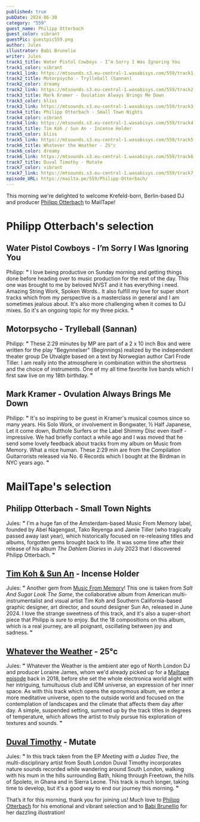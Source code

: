 ```yaml
---
published: true
pubDate: 2024-06-30
category: "559"
guest_name: Philipp Otterbach
guest_color: vibrant
guestPic: guestpic559.png
author: Jules
illustrator: Babi Brunelio
writer: Jules
track1_title: Water Pistol Cowboys - I’m Sorry I Was Ignoring You
track1_color: vibrant
track1_link: https://mtsounds.s3.eu-central-1.wasabisys.com/559/track1.mp3
track2_title: Motorpsycho - Trylleball (Sannan)
track2_color: dreamy
track2_link: https://mtsounds.s3.eu-central-1.wasabisys.com/559/track2.mp3
track3_title: Mark Kramer - Ovulation Always Brings Me Down
track3_color: bliss
track3_link: https://mtsounds.s3.eu-central-1.wasabisys.com/559/track3.mp3
track4_title: Philipp Otterbach - Small Town Nights
track4_color: vibrant
track4_link: https://mtsounds.s3.eu-central-1.wasabisys.com/559/track4.mp3
track5_title: Tim Koh / Sun An - Incense Holder
track5_color: bliss
track5_link: https://mtsounds.s3.eu-central-1.wasabisys.com/559/track5.mp3
track6_title: Whatever the Weather - 25°c
track6_color: dreamy
track6_link: https://mtsounds.s3.eu-central-1.wasabisys.com/559/track6.mp3
track7_title: Duval Timothy - Mutate
track7_color: vibrant
track7_link: https://mtsounds.s3.eu-central-1.wasabisys.com/559/track7.mp3
episode_URL: https://mailta.pe/559/Philipp-Otterbach/
---
```

This morning we're delighted to welcome Krefeld-born, Berlin-based DJ and producer [Philipp Otterbach](https://www.instagram.com/philippotterbach/) to MailTape!


# Philipp Otterbach's selection



## Water Pistol Cowboys - I’m Sorry I Was Ignoring You



Philipp: **"** I love being productive on Sunday morning and getting things done before heading over to music production for the rest of the day. This one was brought to me by beloved NVST and it has everything i need. Amazing String Work, Spoken Words.. It also fulfill my love for super short tracks which from my perspective is a masterclass in general and I am sometimes jealous about. It's also more challenging when it comes to DJ mixes. So it's an ongoing topic for my three picks. **"** 



## Motorpsycho - Trylleball (Sannan)



Philipp: **"** These 2:29 minutes by MP are part of a 2 x 10 inch Box and were written for the play "Begynnelser" (Beginnings) realized by the independent theater group De Utvalgte based on a text by Norwegian author Carl Frode Tiller. I am really into the atmosphere in combination within the shortness and the choice of instruments. One of my all time favorite live bands which I first saw live on my 18th birthday. **"**



## Mark Kramer - Ovulation Always Brings Me Down



Philipp: **"** It's so inspiring to be guest in Kramer's musical cosmos since so many years. His Solo Work, or involvement in Bongwater, ½ Half Japanese, Let it come down, Butthole Surfers or the Label Shimmy Disc even itself - impressive. We had briefly contact a while ago and I was moved that he send some lovely feedback about tracks from my album on Music from Memory. What a nice human. These 2:29 min are from the Compilation Guitarrorists released via No. 6 Records which I bought at the Birdman in NYC years ago. **"** 



# MailTape's selection



## Philipp Otterbach - Small Town Nights



Jules: **"** I'm a huge fan of the Amsterdam-based Music From Memory label, founded by Abel Nagengast, Tako Reyenga and Jamie Tiller (who tragically passed away last year), which historically focused on re-releasing titles and albums, forgotten gems brought back to life. It was some time after their release of his album <i>The Dahlem Diaries</i> in July 2023 that I discovered Philipp Otterbach. **"** 



## [Tim Koh & Sun An](https://timkohsunan.bandcamp.com/album/salt-and-sugar-look-the-same) - Incense Holder



 Jules: **"** Another gem from [Music From Memory](https://www.musicfrommemory.com/release/8765/tim-koh-sun-an/salt-and-sugar-look-the-same)! This one is taken from <i>Salt And Sugar Look The Same</i>, the collaborative album from American multi-instrumentalist and visual artist Tim Koh and Southern California-based graphic designer, art director, and sound designer Sun An, released in June 2024. I love the strange sweetness of this track, and it's also a super-short piece that Philipp is sure to enjoy. But the 18 compositions on this album, which is a real journey, are all poignant, oscillating between joy and sadness. **"** 



## [Whatever the Weather](https://whateva.bandcamp.com/album/whatever-the-weather) - 25°c



Jules: **"** Whatever the Weather is the ambient ater ego of North London DJ and producer Loraine James, whom we'd already picked up for a [Mailtape episode](https://www.mailta.pe/323/loraine-james/) back in 2018, before she set the whole electronica world alight with her intriguing, tumultuous club and IDM universe, an expression of her inner space. As with this track which opens the eponymous album, we enter a more meditative universe, open to the outside world and focused on the contemplation of landscapes and the climate that affects them day after day. A simple, suspended setting, summed up by the track titles in degrees of temperature, which allows the artist to truly pursue his exploration of textures and sounds. **"** 



## [Duval Timothy](https://duvaltimothy.bandcamp.com/album/meeting-with-a-judas-tree) - Mutate



 Jules: **"** In this track taken from the EP <i>Meeting with a Judas Tree</i>, the multi-disciplinary artist from South London Duval Timothy incorporates nature sounds recorded while wandering around South London, walking with his mum in the hills surrounding Bath, hiking through Freetown, the hills of Spoleto, in Ghana and in Sierra Leone. This track is much longer, taking time to develop, but it's a good way to end our journey this morning. **"**  



That’s it for this morning, thank you for joining us! Much love to [Philipp Otterbach](https://www.instagram.com/philippotterbach/) for his emotional and vibrant selection and to [Babi Brunellio](https://babibrunelio.com.br) for her dazzling illustration!

